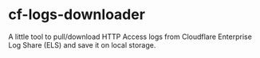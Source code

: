 # cf-logs-downloader
A little tool to pull/download HTTP Access logs from Cloudflare Enterprise Log Share (ELS) and save it on local storage.
